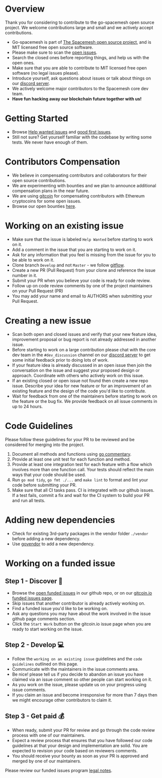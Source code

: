 # Overview
Thank you for considering to contribute to the go-spacemesh open source project. We welcome contributions large and small and we actively accept contributions.

- Go-spacemesh is part of [The Spacemesh open source project](https://spacemesh.io), and is MIT licensed free open source software.
- Please make sure to scan the [open issues](https://github.com/spacemeshos/go-spacemesh/issues). 
- Search the closed ones before reporting things, and help us with the open ones.
- Make sure that you are able to contribute to MIT licensed free open software (no legal issues please).
- Introduce yourself, ask questions about issues or talk about things on our [discord server](https://chat.spacemesh.io/).
- We actively welcome major contributors to the Spacemesh core dev team.
- **Have fun hacking away our blockchain future together with us!**

# Getting Started
- Browse [Help wanted issues](https://github.com/spacemeshos/go-spacemesh/labels/help%20wanted) and [good first issues](https://github.com/spacemeshos/go-spacemesh/labels/good%20first%20issue).
- Still not sure? Get yourself familiar with the codebase by writing some tests. We never have enough of them.

# Contributors Compensation
- We believe in compensating contributors and collaborators for their open source contributions.
- We are experimenting with bounties and we plan to announce additional compensation plans in the near future.
- We are using [gitcoin](https://gitcoin.co) for compensating contributors with Ethereum cryptocoins for some open issues.
- Browse our open bounties [here](https://gitcoin.co/profile/spacemeshos).

# Working on an existing issue
- Make sure that the issue is labeled `Help Wanted` before starting to work on it.
- Add a comment in the issue that you are starting to work on it.
- Ask for any information that you feel is missing from the issue for you to be able to work on it.
- Clone branch `Develop` and not `Master` - we follow [gitflow](https://datasift.github.io/gitflow/IntroducingGitFlow.html).
- Create a new PR (Pull Request) from your clone and reference the issue number in it.
- Submit your PR when you believe your code is ready for code review.
- Follow up on code review comments by one of the project maintainers on your Pull Request (PR)
- You may add your name and email to AUTHORS when submitting your Pull Request.

# Creating a new issue
- Scan both open and closed issues and verify that your new feature idea, improvement proposal or bug report is not already addressed in another issue.
- Before starting to work on a large contribution please chat with the core dev team in the `#dev_discussion` channel on our [discord server](https://chat.spacemesh.io/) to get some initial feedback prior to doing lots of work.
- If your feature idea is already discussed in an open issue then join the conversation on the issue and suggest your proposed design or approach. Coordinate with others who actively work on this issue.
- If an existing closed or open issue not found then create a new repo issue. Describe your idea for new feature or for an improvement of an existing feature and the design of the code you'd like to contribute.
- Wait for feedback from one of the maintainers before starting to work on the feature or the bug fix. We provide feedback on all issue comments in up to 24 hours.

# Code Guidelines
Please follow these guidelines for your PR to be reviewed and be considered for merging into the project.

1. Document all methods and functions using [go commentary](https://golang.org/doc/effective_go.html#commentary).  
2. Provide at least one unit test for each function and method.
3. Provide at least one integration test for each feature with a flow which involves more than one function call. Your tests should reflect the main ways that your code should be used.
4. Run `go mod tidy`, `go fmt ./...` and `make lint` to format and lint your code before submitting your PR.
5. Make sure that all CI tasks pass. CI is integrated with our github issues. If a test fails, commit a fix and wait for the CI system to build your PR and run all tests.

# Adding new dependencies
- Check for existing 3rd-party packages in the vendor folder `./vendor` before adding a new dependency.
- Use [govendor](https://github.com/kardianos/govendor) to add a new dependency.

# Working on a funded issue 

## Step 1 - Discover :sunrise_over_mountains:
- Browse the [open funded issues](https://github.com/spacemeshos/go-spacemesh/labels/funded%20%3Amoneybag%3A) in our github repo, or on our [gitcoin.io funded issues page](https://gitcoin.co/profile/spacemeshos).
- Skip issues that another contributor is already actively working on.
- Find a funded issue you'd like to be working on.
- Ask any questions you may have about the work involved in the issue github page comments section.
- Click the `Start Work` button on the gitcoin.io issue page when you are ready to start working on the issue.

## Step 2 - Develop :computer:
- Follow the `working on an existing issue` guidelines and the `code guidelines` outlined on this page.
- Communicate with the maintainers in the issue comments area.
- Be nice! please tell us if you decide to abandon an issue you have claimed via an issue comment so other people can start working on it.
- As you work on the issue, please update us on your progress using issue comments.
- If you claim an issue and become irresponsive for more than 7 days then we might encourage other contributors to claim it.

## Step 3 - Get paid :moneybag:
- When ready, submit your PR for review and go through the code review process with one of our maintainers.
- Expect a review process that ensures that you have followed our code guidelines at that your design and implementation are solid. You are expected to revision your code based on reviewers comments.
- You should receive your bounty as soon as your PR is approved and merged by one of our maintainers. 

Please review our funded issues program [legal notes](https://github.com/spacemeshos/go-spacemesh/blob/master/legal.md).
